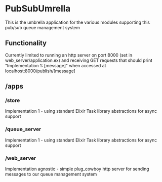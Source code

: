# PubSubUmrella

This is the umbrella application for the various modules supporting this pub/sub queue management system

## Functionality
Currently limited to running an http server on port 8000 (set in web_server/application.ex) and receiving GET requests
that should print "Implementation 1: [message]" when accessed at localhost:8000/publish/[message]

## /apps

### /store
Implementation 1 - using standard Elixir Task library abstractions for async support

### /queue_server
Implementation 1 - using standard Elixir Task library abstractions for async support

### /web_server
Implementation agnostic - simple plug_cowboy http server for sending messages to our queue management system



